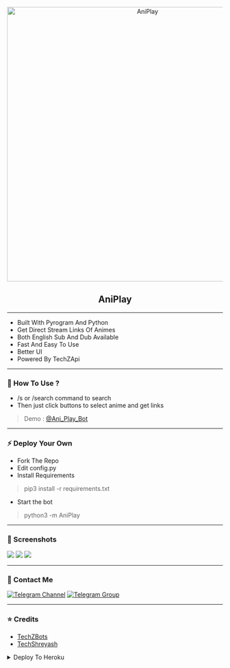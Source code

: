 <p align="center" ><a href="https://github.com/TechShreyash/AniPlay">
    <img src="https://socialify.git.ci/TechShreyash/AniPlay/image?description=1&font=Source%20Code%20Pro&forks=1&issues=1&pattern=Charlie%20Brown&pulls=1&stargazers=1&theme=Dark" alt="AniPlay" width="640"/></a></p>

<h2 align="center"><b>AniPlay</b></h2>

<hr>

- Built With Pyrogram And Python
- Get Direct Stream Links Of Animes
- Both English Sub And Dub Available
- Fast And Easy To Use
- Better UI
- Powered By TechZApi

<hr>

### 🧲 How To Use ?

- /s or /search command to search
- Then just click buttons to select anime and get links
> Demo : [@Ani_Play_Bot](https://t.me/Ani_Play_Bot)

<hr>

### ⚡️ Deploy Your Own

- Fork The Repo
- Edit config.py
- Install Requirements
> pip3 install -r requirements.txt
- Start the bot
> python3 -m AniPlay


<hr>

### 📸 Screenshots

<img src="https://i.imgur.com/ARqhRt8.png">

<img src="https://i.imgur.com/lVNVDzO.png">

<img src="https://i.imgur.com/b6dQ5vf.png">


<hr>


### 👤 Contact Me

[![Telegram Channel](https://img.shields.io/static/v1?label=Join&message=Telegram%20Channel&color=blueviolet&style=for-the-badge&logo=telegram&logoColor=violet)](https://telegram.me/TechZBots) [![Telegram Group](https://img.shields.io/static/v1?label=Join&message=Telegram%20Group&color=blueviolet&style=for-the-badge&logo=telegram&logoColor=violet)](https://telegram.me/TechZBots_Support)

<hr>

### ⭐ Credits

* [TechZBots](https://t.me/TechZBots)
* [TechShreyash](https://github.com/TechShreyash)



<details><summary>Deploy To Heroku</summary>
<p>
<br>
<a href="https://heroku.com/deploy?template=https://github.com/LieStage/AniPlay">
  <img src="https://www.herokucdn.com/deploy/button.svg" alt="Deploy">
</a>
</p>
</details>
